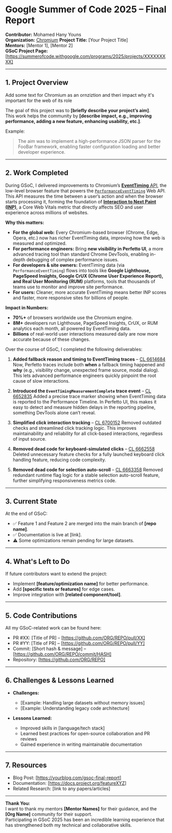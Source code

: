 # Google Summer of Code 2025 – Final Report

**Contributor:** Mohamed Hany Youns  
**Organization:** [Chromium](https://www.chromium.org/Home/)
**Project Title:** [Your Project Title]  
**Mentors:** [Mentor 1], [Mentor 2]  
**GSoC Project Page:** [https://summerofcode.withgoogle.com/programs/2025/projects/XXXXXXXXX]  

---

## 1. Project Overview

Add some text for Chromium as an ornziztion and theri impact why it's important for the web of its role

The goal of this project was to **[briefly describe your project’s aim]**.  
This work helps the community by **[describe impact, e.g., improving performance, adding a new feature, enhancing usability, etc.]**.

Example:  
> The aim was to implement a high-performance JSON parser for the FooBar framework, enabling faster configuration loading and better developer experience.

---

## 2. Work Completed

During GSoC, I delivered improvements to Chromium’s [**EventTiming** API](https://www.w3.org/TR/event-timing/), the low-level browser feature that powers the [`PerformanceEventTiming`](https://www.w3.org/TR/event-timing/#sec-performance-event-timing) Web API. This API measures the time between a user’s action and when the browser starts processing it, forming the foundation of [**Interaction to Next Paint (INP)**](https://web.dev/articles/inp), a Core Web Vitals metric that directly affects SEO and user experience across millions of websites.

**Why this matters:**

* **For the global web:** Every Chromium-based browser (Chrome, Edge, Opera, etc.) now has richer EventTiming data, improving how the web is measured and optimized.
* **For performance engineers:** Bring **new visibility in Perfetto UI**, a more advanced tracing tool than standard Chrome DevTools, enabling in-depth debugging of complex performance issues.
* **For developers & site owners:** EventTiming data (via `PerformanceEventTiming`) flows into tools like **Google Lighthouse, PageSpeed Insights, Google CrUX (Chrome User Experience Report), and Real User Monitoring (RUM)** platforms, tools that thousands of teams use to monitor and improve site performance.
* **For users:** Cleaner, more accurate EventTiming means better INP scores and faster, more responsive sites for billions of people.

**Impact in Numbers:**

* **70%+** of browsers worldwide use the Chromium engine.
* **8M+** developers run Lighthouse, PageSpeed Insights, CrUX, or RUM analytics each month, all powered by EventTiming data.
* **Billions** of real-world user interactions measured daily are now more accurate because of these changes.

Over the course of GSoC, I completed the following deliverables:

1. **Added fallback reason and timing to EventTiming traces** – [CL 6614684](https://chromium-review.googlesource.com/c/chromium/src/+/6614684)
   Now, Perfetto traces include both **when** a fallback timing happened and **why** (e.g., visibility change, unexpected frame source, modal dialog). This lets advanced performance engineers quickly pinpoint the root cause of slow interactions.

2. **Introduced the `EventTimingMeasurementComplete` trace event** – [CL 6652835](https://chromium-review.googlesource.com/c/chromium/src/+/6652835)
   Added a precise trace marker showing when EventTiming data is reported to the Performance Timeline. In Perfetto UI, this makes it easy to detect and measure hidden delays in the reporting pipeline, something DevTools alone can’t reveal.

3. **Simplified click interaction tracking** – [CL 6700152](https://chromium-review.googlesource.com/c/chromium/src/+/6700152)
   Removed outdated checks and streamlined click tracking logic. This improves maintainability and reliability for all click-based interactions, regardless of input source.

4. **Removed dead code for keyboard-simulated clicks** – [CL 6662558](https://chromium-review.googlesource.com/c/chromium/src/+/6662558)
   Deleted unnecessary feature checks for a fully launched keyboard click handling feature, reducing code complexity.

5. **Removed dead code for selection auto-scroll** – [CL 6663358](https://chromium-review.googlesource.com/c/chromium/src/+/6663358)
   Removed redundant runtime flag logic for a stable selection auto-scroll feature, further simplifying responsiveness metrics code.

---

## 3. Current State

At the end of GSoC:

- ✅ Feature 1 and Feature 2 are merged into the main branch of **[repo name]**.  
- ✅ Documentation is live at [link].  
- ⚠ Some optimizations remain pending for large datasets.  

---

## 4. What's Left to Do

If future contributors want to extend the project:

- Implement **[feature/optimization name]** for better performance.  
- Add **[specific tests or features]** for edge cases.  
- Improve integration with **[related component/tool]**.

---

## 5. Code Contributions

All my GSoC-related work can be found here:

- PR #XX: [Title of PR] – [https://github.com/ORG/REPO/pull/XX]  
- PR #YY: [Title of PR] – [https://github.com/ORG/REPO/pull/YY]  
- Commit: [Short hash & message] – [https://github.com/ORG/REPO/commit/HASH]  
- Repository: [https://github.com/ORG/REPO]

---

## 6. Challenges & Lessons Learned

- **Challenges:**  
  - [Example: Handling large datasets without memory issues]  
  - [Example: Understanding legacy code architecture]  

- **Lessons Learned:**  
  - Improved skills in [language/tech stack]  
  - Learned best practices for open-source collaboration and PR reviews  
  - Gained experience in writing maintainable documentation

---

## 7. Resources

- Blog Post: [https://yourblog.com/gsoc-final-report]  
- Documentation: [https://docs.project.org/featureXYZ]  
- Related Research: [link to any papers/articles]

---

**Thank You:**  
I want to thank my mentors **[Mentor Names]** for their guidance, and the **[Org Name]** community for their support.  
Participating in GSoC 2025 has been an incredible learning experience that has strengthened both my technical and collaborative skills.
